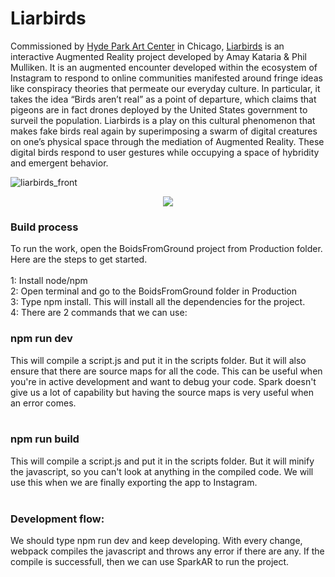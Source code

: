 # Liarbirds
Commissioned by [Hyde Park Art Center](https://www.hydeparkart.org/) in Chicago, [Liarbirds](https://liarbirds.art) is an interactive Augmented Reality project developed by Amay Kataria & Phil Mulliken. It is an augmented encounter developed within the ecosystem of Instagram to respond to online communities manifested around fringe ideas like conspiracy theories that permeate our everyday culture. In particular, it takes the idea “Birds aren’t real” as a point of departure, which claims that pigeons are in fact drones deployed by the United States government to surveil the population. Liarbirds is a play on this cultural phenomenon that makes fake birds real again by superimposing a swarm of digital creatures on one’s physical space through the mediation of Augmented Reality. These digital birds respond to user gestures while occupying a space of hybridity and emergent behavior. 

![liarbirds_front](https://user-images.githubusercontent.com/4178424/148282777-fae175de-41f1-4b53-8da7-d24ee81addd9.png)
<p align="center">
  <img src="https://user-images.githubusercontent.com/4178424/148282790-d48e9dc1-d4bb-42f7-aeba-d0897d468b65.jpg">
</p>

### Build process
To run the work, open the BoidsFromGround project from Production folder.<br>
Here are the steps to get started.
<br><br>
1: Install node/npm<br>
2: Open terminal and go to the BoidsFromGround folder in Production<br>
3: Type npm install. This will install all the dependencies for the project.<br>
4: There are 2 commands that we can use:<br>
### npm run dev
This will compile a script.js and put it in the scripts folder. But it will also ensure that there are source maps for all the code. This can be useful when you're in active development and want to debug your code. Spark doesn't give us a lot of capability but having the source maps is very useful when an error comes.<br><br>

### npm run build
This will compile a script.js and put it in the scripts folder. But it will minify the javascript, so you can't look at anything in the compiled code. We will use this when we are finally exporting the app to Instagram.<br><br>

### Development flow:
We should type npm run dev and keep developing. With every change, webpack compiles the javascript and throws any error if there are any. If the compile is successfull, then we can use SparkAR to run the project.
